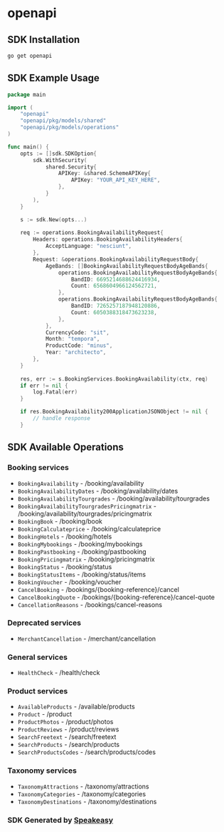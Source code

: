 # openapi

<!-- Start SDK Installation -->
## SDK Installation

```bash
go get openapi
```
<!-- End SDK Installation -->

## SDK Example Usage
<!-- Start SDK Example Usage -->
```go
package main

import (
    "openapi"
    "openapi/pkg/models/shared"
    "openapi/pkg/models/operations"
)

func main() {
    opts := []sdk.SDKOption{
        sdk.WithSecurity(
            shared.Security{
                APIKey: &shared.SchemeAPIKey{
                    APIKey: "YOUR_API_KEY_HERE",
                },
            }
        ),
    }

    s := sdk.New(opts...)
    
    req := operations.BookingAvailabilityRequest{
        Headers: operations.BookingAvailabilityHeaders{
            AcceptLanguage: "nesciunt",
        },
        Request: &operations.BookingAvailabilityRequestBody{
            AgeBands: []BookingAvailabilityRequestBodyAgeBands{
                operations.BookingAvailabilityRequestBodyAgeBands{
                    BandID: 6695214688624416934,
                    Count: 6568604966124562721,
                },
                operations.BookingAvailabilityRequestBodyAgeBands{
                    BandID: 7265257187948120886,
                    Count: 6050388318473623238,
                },
            },
            CurrencyCode: "sit",
            Month: "tempora",
            ProductCode: "minus",
            Year: "architecto",
        },
    }
    
    res, err := s.BookingServices.BookingAvailability(ctx, req)
    if err != nil {
        log.Fatal(err)
    }

    if res.BookingAvailability200ApplicationJSONObject != nil {
        // handle response
    }
```
<!-- End SDK Example Usage -->

<!-- Start SDK Available Operations -->
## SDK Available Operations

### Booking services

* `BookingAvailability` - /booking/availability
* `BookingAvailabilityDates` - /booking/availability/dates
* `BookingAvailabilityTourgrades` - /booking/availability/tourgrades
* `BookingAvailabilityTourgradesPricingmatrix` - /booking/availability/tourgrades/pricingmatrix
* `BookingBook` - /booking/book
* `BookingCalculateprice` - /booking/calculateprice
* `BookingHotels` - /booking/hotels
* `BookingMybookings` - /booking/mybookings
* `BookingPastbooking` - /booking/pastbooking
* `BookingPricingmatrix` - /booking/pricingmatrix
* `BookingStatus` - /booking/status
* `BookingStatusItems` - /booking/status/items
* `BookingVoucher` - /booking/voucher
* `CancelBooking` - /bookings/{booking-reference}/cancel
* `CancelBookingQuote` - /bookings/{booking-reference}/cancel-quote
* `CancellationReasons` - /bookings/cancel-reasons

### Deprecated services

* `MerchantCancellation` - /merchant/cancellation

### General services

* `HealthCheck` - /health/check

### Product services

* `AvailableProducts` - /available/products
* `Product` - /product
* `ProductPhotos` - /product/photos
* `ProductReviews` - /product/reviews
* `SearchFreetext` - /search/freetext
* `SearchProducts` - /search/products
* `SearchProductsCodes` - /search/products/codes

### Taxonomy services

* `TaxonomyAttractions` - /taxonomy/attractions
* `TaxonomyCategories` - /taxonomy/categories
* `TaxonomyDestinations` - /taxonomy/destinations

<!-- End SDK Available Operations -->

### SDK Generated by [Speakeasy](https://docs.speakeasyapi.dev/docs/using-speakeasy/client-sdks)
